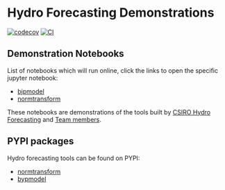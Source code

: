 # Hydro Forecasting Demonstrations

[![codecov](https://app.codecov.io/gh/hydro-forecasting-demonstrations/settings/badge.svg?token=hydroforecastingdemo_token_here)](https://codecov.io/gh/hydro-forecasting-demonstrations)
[![CI](https://github.com/csiro-hydroinformatics/hydro-forecasting-demonstrations/actions/workflows/main.yml/badge.svg)](https://github.com/csiro-hydroinformatics/hydro-forecasting-demonstrations/actions/workflows/main.yml)

## Demonstration Notebooks
List of notebooks which will run online, click the links to open the specific jupyter notebook:
- [bjpmodel](https://mybinder.org/v2/gh/csiro-hydroinformatics/hydro-forecasting-demonstrations/HEAD?urlpath=%2Fdoc%2Ftree%2F%2Fnotebooks%2Fbjpmodel-demonstration.ipynb)
- [normtransform](https://mybinder.org/v2/gh/csiro-hydroinformatics/hydro-forecasting-demonstrations/HEAD?urlpath=%2Fdoc%2Ftree%2F%2Fnotebooks%2Fnormtransform-demonstration.ipynb)

These notebooks are demonstrations of the tools built by [CSIRO Hydro Forecasting](https://research.csiro.au/swbo/water-forecasting-2/) and [Team members](https://research.csiro.au/swbo/our-team/water_forecasting/). 

## PYPI packages
Hydro forecasting tools can be found on PYPI:
- [normtransform](https://pypi.org/project/normtransform/)
- [bypmodel](https://pypi.org/project/bjpmodel/)

